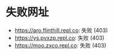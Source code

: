 # 失败网址
- https://aro.flinthill.repl.co: 失败 (403)
- https://ys.pyxzp.repl.co: 失败 (403)
- https://moo.zxco.repl.co: 失败 (403)
